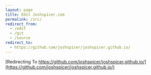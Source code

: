 ```yaml
---
layout: page
title: Edit Joshspicer.com
permalink: /src/
redirect_from:
  - /edit
  - /git
  - /source
redirect_to:
  - https://github.com/joshspicer/joshspicer.github.io/
---
```


[Redirecting To https://github.com/joshspicer/joshspicer.github.io/](https://github.com/joshspicer/joshspicer.github.io/)
